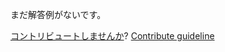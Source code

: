 
まだ解答例がないです。

[コントリビュートしませんか](https://github.com/BFEdev/BFE.dev-solutions/blob/main/question/how-to-create-triangles-with-css_ja.md)?  [Contribute guideline](https://github.com/BFEdev/BFE.dev-solutions#how-to-contribute)
